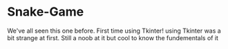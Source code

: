 # Snake-Game
We've all seen this one before. First time using Tkinter! 
using Tkinter was a bit strange at first. Still a noob at it but cool to know the fundementals of it 
